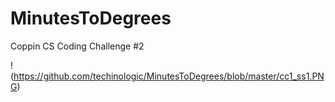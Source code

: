 # MinutesToDegrees
Coppin CS Coding Challenge #2


!(https://github.com/techinologic/MinutesToDegrees/blob/master/cc1_ss1.PNG)
